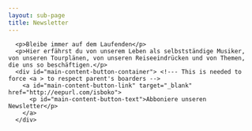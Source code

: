 ```yaml
---
layout: sub-page
title: Newsletter
---
```


      <p>Bleibe immer auf dem Laufenden</p>
      <p>Hier erfährst du von unserem Leben als selbstständige Musiker, von unseren Tourplänen, von unseren Reiseeindrücken und von Themen, die uns so beschäftigen.</p>
      <div id="main-content-button-container"> <!--- This is needed to force <a > to respect parent's boarders -->
        <a id="main-content-button-link" target="_blank" href="http://eepurl.com/isboko">
          <p id="main-content-button-text">Abboniere unseren Newsletter</p>
        </a>
      </div>
